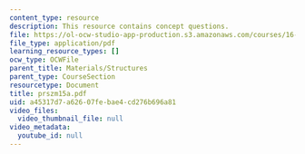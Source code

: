 ```yaml
---
content_type: resource
description: This resource contains concept questions.
file: https://ol-ocw-studio-app-production.s3.amazonaws.com/courses/16-01-unified-engineering-i-ii-iii-iv-fall-2005-spring-2006/a45317d7a62607febae4cd276b696a81_prszm15a.pdf
file_type: application/pdf
learning_resource_types: []
ocw_type: OCWFile
parent_title: Materials/Structures
parent_type: CourseSection
resourcetype: Document
title: prszm15a.pdf
uid: a45317d7-a626-07fe-bae4-cd276b696a81
video_files:
  video_thumbnail_file: null
video_metadata:
  youtube_id: null
---
```

